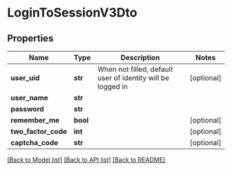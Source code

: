 # LoginToSessionV3Dto

## Properties
Name | Type | Description | Notes
------------ | ------------- | ------------- | -------------
**user_uid** | **str** | When not filled, default user of identity will be logged in | [optional] 
**user_name** | **str** |  | 
**password** | **str** |  | 
**remember_me** | **bool** |  | [optional] 
**two_factor_code** | **int** |  | [optional] 
**captcha_code** | **str** |  | [optional] 

[[Back to Model list]](../README.md#documentation-for-models) [[Back to API list]](../README.md#documentation-for-api-endpoints) [[Back to README]](../README.md)

